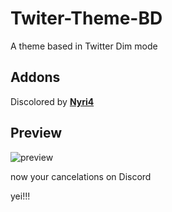 # Twiter-Theme-BD

A theme based in Twitter Dim mode

## Addons

Discolored by **[Nyri4](https://github.com/NYRI4/Discolored)**

## Preview

![preview](https://i.imgur.com/EiTbZ6j.png)

now your cancelations on Discord

yei!!!
